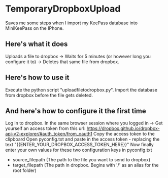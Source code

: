 # TemporaryDropboxUpload
Saves me some steps when I import my KeePass database into MiniKeePass on the IPhone.

## Here's what it does
Uploads a file to dropbox ->
Waits for 5 minutes (or however long you configure it to) ->
Deletes that same file from dropbox.

## Here's how to use it
Execute the python script "uploadfiletodropbox.py".
Import the database from dropbox before the file gets deleted.

## And here's how to configure it the first time
Log in to dropbox.
In the same browser session where you logged in -> Get yourself an access token from this url: https://dropbox.github.io/dropbox-api-v2-explorer/#auth_token/from_oauth1
Copy the access token to the clipboard
Open pyconfig.txt and paste in the access token - replacing the text "{{ENTER_YOUR_DROPBOX_ACCESS_TOKEN_HERE}}"
Now finally enter your own values for these two configuration keys in pyconfig.txt
- source_filepath (The path to the file you want to send to dropbox)
- target_filepath (The path in dropbox. Begins with '/' as an alias for the root folder)
